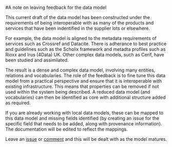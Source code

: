 #A note on leaving feedback for the data model

This current draft of the data model has been constructed under the requirements of being interoperable with as many of the products and services that have been indentified in the supplier lots or elsewhere.

For example, the data model is aligned to the metadata requirements of services such as Crossref and Datacite. There is adherance to best practice and guidelines such as the Scholix framework and metadta profiles such as Rioxx and Irus (4Data) UK. Other complex data models, such as Cerif, have been studied and assimilated.

The result is a dense and complex data model, involving many entities, relations and vocabularies. The role of the feedback is to fine tune this data model from a practical perspective and ensure that it is interoperable with existing infrastructure. This means that properties can be removed if not used within the system being described. A reduced data model (and vocabularies) can then be identified as core with additional structure added as required. 

If you are already working with local data models, these can be mapped to this data model and missing fields identified (by creating an issue for the specific field that needs to be added, along with provenance information). The documentation will be edited to reflect the mappings.

Leave an [issue](https://github.com/JiscRDSS/rdss-canonical-data-model/issues) or [comment](https://github.com/JiscRDSS/rdss-canonical-data-model/issues) and this will be dealt with as the model matures.
